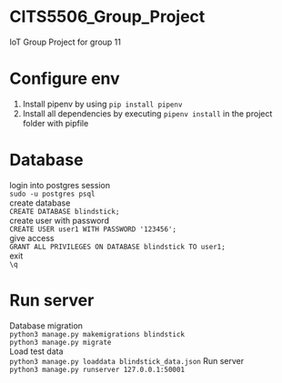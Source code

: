 # CITS5506_Group_Project
IoT Group Project for group 11

# Configure env
1. Install pipenv by using  `pip install pipenv` 
2. Install all dependencies by executing `pipenv install` in the project folder with pipfile

# Database
login into postgres session\
`sudo -u postgres psql`\
create database\
`CREATE DATABASE blindstick;`\
create user with password\
`CREATE USER user1 WITH PASSWORD '123456';`\
give access\
`GRANT ALL PRIVILEGES ON DATABASE blindstick TO user1;`\
exit\
`\q`

# Run server
Database migration \
`python3 manage.py makemigrations blindstick` \
`python3 manage.py migrate`\
Load test data\
`python3 manage.py loaddata blindstick_data.json`
Run server\
`python3 manage.py runserver 127.0.0.1:50001`

